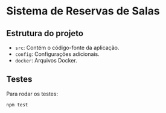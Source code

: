 # Sistema de Reservas de Salas
## Estrutura do projeto

- `src`: Contém o código-fonte da aplicação.
- `config`: Configurações adicionais.
- `docker`: Arquivos Docker.

## Testes

Para rodar os testes:
```bash
npm test
```
